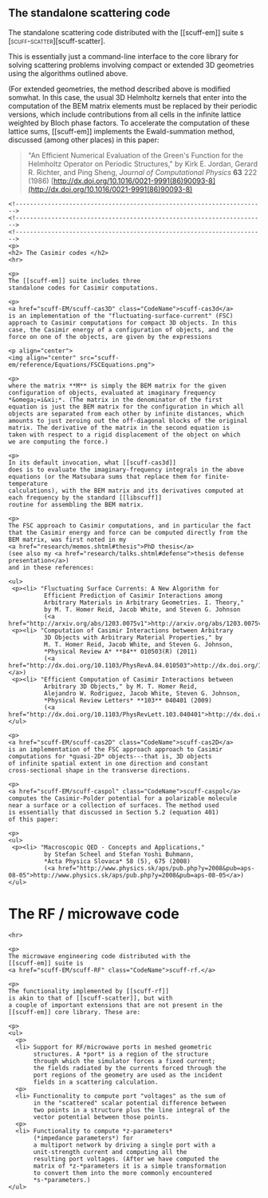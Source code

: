 ## The standalone scattering code

The standalone scattering code distributed with the [[scuff-em]] suite 
s 
[<span class="SmallCaps">scuff-scatter</span>][scuff-scatter].

This is essentially just a command-line interface to the core library for
solving scattering problems involving compact or extended 3D 
geometries using the algorithms outlined above.

(For extended geometries, the method described above is modified 
somwhat. In this case, the usual 3D Helmholtz kernels 
that enter into the computation of the BEM matrix elements
must be replaced by their periodic versions, which include contributions 
from all cells in the infinite lattice weighted by Bloch phase factors. 
To accelerate the computation of these lattice sums,
[[scuff-em]] implements the Ewald-summation method,
discussed (among other places) in  this paper: 

> "An Efficient Numerical Evaluation of the Green's Function for the
> Helmholtz Operator on Periodic Structures," by Kirk E. Jordan, 
> Gerard R. Richter, and Ping Sheng, 
> *Journal of Computational Physics* **63** 222 (1986)
> [http://dx.doi.org/10.1016/0021-9991(86)90093-8](http://dx.doi.org/10.1016/0021-9991(86)90093-8)

    <!---------------------------------------------------------------------->
    <!---------------------------------------------------------------------->
    <!---------------------------------------------------------------------->
    <p>
    <h2> The Casimir codes </h2>
    <hr> 

    <p>  
    The [[scuff-em]] suite includes three 
    standalone codes for Casimir computations.

    <p>
    <a href="scuff-EM/scuff-cas3D" class="CodeName">scuff-cas3d</a>
    is an implementation of the "fluctuating-surface-current" (FSC) 
    approach to Casimir computations for compact 3D objects. In this 
    case, the Casimir energy of a configuration of objects, and the 
    force on one of the objects, are given by the expressions
 
    <p align="center">
    <img align="center" src="scuff-em/reference/Equations/FSCEquations.png">

    <p>
    where the matrix **M** is simply the BEM matrix for the given 
    configuration of objects, evaluated at imaginary frequency 
    *&omega;=i&xi;*. (The matrix in the denominator of the first
    equation is just the BEM matrix for the configuration in which all
    objects are separated from each other by infinite distances, which
    amounts to just zeroing out the off-diagonal blocks of the original
    matrix. The derivative of the matrix in the second equation is 
    taken with respect to a rigid displacement of the object on which
    we are computing the force.)

    <p>
    In its default invocation, what [[scuff-cas3d]] 
    does is to evaluate the imaginary-frequency integrals in the above
    equations (or the Matsubara sums that replace them for finite-temperature
    calculations), with the BEM matrix and its derivatives computed at 
    each frequency by the standard [[libscuff]]
    routine for assembling the BEM matrix.
 
    <p>
    The FSC approach to Casimir computations, and in particular the fact 
    that the Casimir energy and force can be computed directly from the 
    BEM matrix, was first noted in my 
    <a href="research/memos.shtml#thesis">PhD thesis</a>
    (see also my <a href="research/talks.shtml#defense">thesis defense presentation</a>)
    and in these references:

    <ul>
     <p><li> "Fluctuating Surface Currents: A New Algorithm for 
              Efficient Prediction of Casimir Interactions among 
              Arbitrary Materials in Arbitrary Geometries. I. Theory,"
              by M. T. Homer Reid, Jacob White, and Steven G. Johnson
              (<a href="http://arxiv.org/abs/1203.0075v1">http://arxiv.org/abs/1203.0075v1</a>)
     <p><li> "Computation of Casimir Interactions between Arbitrary 
              3D Objects with Arbitrary Material Properties," by
              M. T. Homer Reid, Jacob White, and Steven G. Johnson, 
              *Physical Review A* **84** 010503(R) (2011)
              (<a href="http://dx.doi.org/10.1103/PhysRevA.84.010503">http://dx.doi.org/10.1103/PhysRevA.84.010503"</a>)
     <p><li> "Efficient Computation of Casimir Interactions between 
              Arbitrary 3D Objects," by M. T. Homer Reid, 
              Alejandro W. Rodriguez, Jacob White, Steven G. Johnson,
              *Physical Review Letters* **103** 040401 (2009)
              (<a href="http://dx.doi.org/10.1103/PhysRevLett.103.040401">http://dx.doi.org/10.1103/PhysRevLett.103.040401</a>)
    </ul>

    <p>  
    <a href="scuff-EM/scuff-cas2D" class="CodeName">scuff-cas2D</a>
    is an implementation of the FSC approach approach to Casimir 
    computations for *quasi-2D* objects---that is, 3D objects 
    of infinite spatial extent in one direction and constant 
    cross-sectional shape in the transverse directions. 

    <p>  
    <a href="scuff-EM/scuff-caspol" class="CodeName">scuff-caspol</a>
    computes the Casimir-Polder potential for a polarizable molecule 
    near a surface or a collection of surfaces. The method used 
    is essentially that discussed in Section 5.2 (equation 401) 
    of this paper:

    <p>
    <ul>
     <p><li> "Macroscopic QED - Concepts and Applications,"
              by Stefan Scheel and Stefan Yoshi Buhmann,
              *Acta Physica Slovaca* 58 (5), 675 (2008)
              (<a href="http://www.physics.sk/aps/pub.php?y=2008&pub=aps-08-05">http://www.physics.sk/aps/pub.php?y=2008&pub=aps-08-05</a>)
    </ul>

# The RF / microwave code </h2>
    <hr> 

    <p>  
    The microwave engineering code distributed with the 
    [[scuff-em]] suite is
    <a href="scuff-EM/scuff-RF" class="CodeName">scuff-rf.</a>

    <p> 
    The functionality implemented by [[scuff-rf]]
    is akin to that of [[scuff-scatter]], but with
    a couple of important extensions that are not present in the 
    [[scuff-em]] core library. These are:

    <p> 
    <ul>
      <p>
      <li> Support for RF/microwave ports in meshed geometric 
           structures. A *port* is a region of the structure
           through which the simulator forces a fixed current;
           the fields radiated by the currents forced through the
           port regions of the geometry are used as the incident 
           fields in a scattering calculation.
      <p>
      <li> Functionality to compute port "voltages" as the sum of 
           in the "scattered" scalar potential difference between 
           two points in a structure plus the line integral of the 
           vector potential between those points.
      <p>
      <li> Functionality to compute *z-parameters*  
           (*impedance parameters*) for
           a multiport network by driving a single port with a 
           unit-strength current and computing all the 
           resulting port voltages. (After we have computed the 
           matrix of *z-*parameters it is a simple transformation
           to convert them into the more commonly encountered
           *s-*parameters.)
    </ul>


<!----------------------------------------------------------------------->
<!-- end main page table                                               -->
<!----------------------------------------------------------------------->
</tr></table>
   
<!----------------------------------------------------------------------->
<!-- end main page body ------------------------------------------------->
<!----------------------------------------------------------------------->
